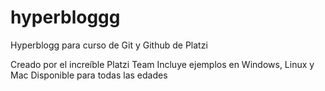 # hyperbloggg
Hyperblogg para curso de Git y Github de Platzi

Creado por el increíble Platzi Team
Incluye ejemplos en Windows, Linux y Mac
Disponible para todas las edades